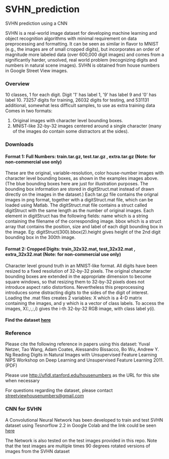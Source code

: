 # SVHN_prediction
SVHN prediction using a CNN


SVHN is a real-world image dataset for developing machine learning and object recognition algorithms with minimal requirement on data preprocessing and formatting. It can be seen as similar in flavor to MNIST (e.g., the images are of small cropped digits), but incorporates an order of magnitude more labeled data (over 600,000 digit images) and comes from a significantly harder, unsolved, real world problem (recognizing digits and numbers in natural scene images). SVHN is obtained from house numbers in Google Street View images.


### Overview

10 classes, 1 for each digit. Digit '1' has label 1, '9' has label 9 and '0' has label 10.
73257 digits for training, 26032 digits for testing, and 531131 additional, somewhat less difficult samples, to use as extra training data
Comes in two formats:
1. Original images with character level bounding boxes.
2. MNIST-like 32-by-32 images centered around a single character (many of the images do contain some distractors at the sides).

### Downloads


#### Format 1: Full Numbers: train.tar.gz, test.tar.gz , extra.tar.gz (Note: for non-commercial use only)


These are the original, variable-resolution, color house-number images with character level bounding boxes, as shown in the examples images above. (The blue bounding boxes here are just for illustration purposes. The bounding box information are stored in digitStruct.mat instead of drawn directly on the images in the dataset.) Each tar.gz file contains the orignal images in png format, together with a digitStruct.mat file, which can be loaded using Matlab. The digitStruct.mat file contains a struct called digitStruct with the same length as the number of original images. Each element in digitStruct has the following fields: name which is a string containing the filename of the corresponding image. bbox which is a struct array that contains the position, size and label of each digit bounding box in the image. Eg: digitStruct(300).bbox(2).height gives height of the 2nd digit bounding box in the 300th image.



#### Format 2: Cropped Digits: train_32x32.mat, test_32x32.mat , extra_32x32.mat (Note: for non-commercial use only)


Character level ground truth in an MNIST-like format. All digits have been resized to a fixed resolution of 32-by-32 pixels. The original character bounding boxes are extended in the appropriate dimension to become square windows, so that resizing them to 32-by-32 pixels does not introduce aspect ratio distortions. Nevertheless this preprocessing introduces some distracting digits to the sides of the digit of interest. Loading the .mat files creates 2 variables: X which is a 4-D matrix containing the images, and y which is a vector of class labels. To access the images, X(:,:,:,i) gives the i-th 32-by-32 RGB image, with class label y(i).

#### Find the dataset [here](http://ufldl.stanford.edu/housenumbers/)

### Reference

Please cite the following reference in papers using this dataset:
Yuval Netzer, Tao Wang, Adam Coates, Alessandro Bissacco, Bo Wu, Andrew Y. Ng Reading Digits in Natural Images with Unsupervised Feature Learning NIPS Workshop on Deep Learning and Unsupervised Feature Learning 2011. (PDF)

Please use http://ufldl.stanford.edu/housenumbers as the URL for this site when necessary

For questions regarding the dataset, please contact streetviewhousenumbers@gmail.com

### CNN for SVHN
A Convolutional Neural Network has been developed to train and test SVHN dataset using Tesnorflow 2.2 in Google Colab and the link could be seen [here](https://colab.research.google.com/drive/1bVeZSzY5U7GOCw42JQSSOWzh9galGA-V?usp=sharing)

The Network is also tested on the test images provided in this repo. Note that the test images are multiple times 90 degrees rotated versions of images from the SVHN dataset

